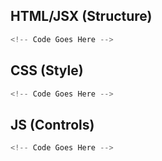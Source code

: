 
## HTML/JSX (Structure)
```jsx
<!-- Code Goes Here -->
```

## CSS (Style)
```jsx
<!-- Code Goes Here -->
```

## JS (Controls)
```jsx
<!-- Code Goes Here -->
```


